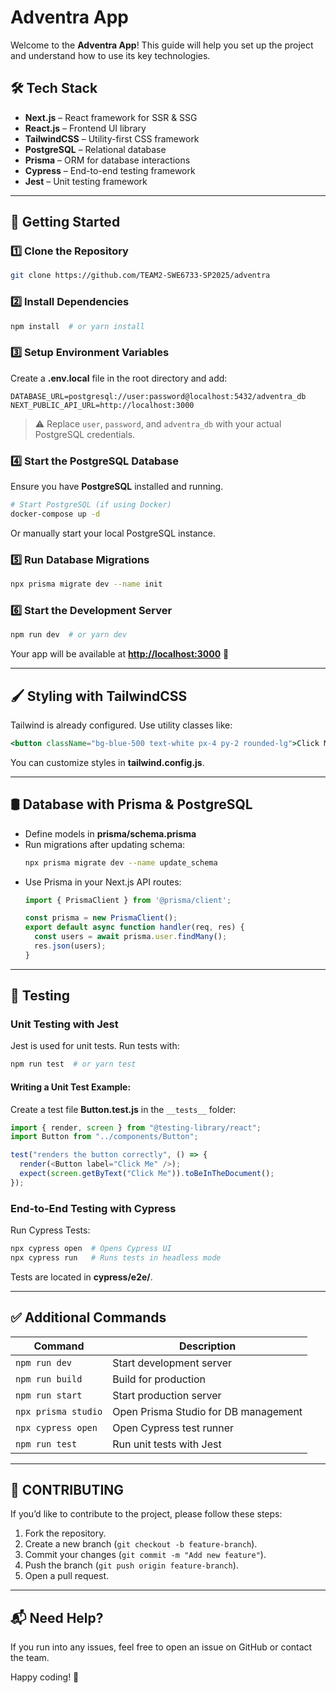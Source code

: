 # Adventra App

Welcome to the **Adventra App**! This guide will help you set up the project and understand how to use its key technologies.

## 🛠 Tech Stack

- **Next.js** – React framework for SSR & SSG
- **React.js** – Frontend UI library
- **TailwindCSS** – Utility-first CSS framework
- **PostgreSQL** – Relational database
- **Prisma** – ORM for database interactions
- **Cypress** – End-to-end testing framework
- **Jest** – Unit testing framework

---

## 🚀 Getting Started

### 1️⃣ Clone the Repository

```sh
git clone https://github.com/TEAM2-SWE6733-SP2025/adventra
```

### 2️⃣ Install Dependencies

```sh
npm install  # or yarn install
```

### 3️⃣ Setup Environment Variables

Create a **.env.local** file in the root directory and add:

```env
DATABASE_URL=postgresql://user:password@localhost:5432/adventra_db
NEXT_PUBLIC_API_URL=http://localhost:3000
```

> ⚠️ Replace `user`, `password`, and `adventra_db` with your actual PostgreSQL credentials.

### 4️⃣ Start the PostgreSQL Database

Ensure you have **PostgreSQL** installed and running.

```sh
# Start PostgreSQL (if using Docker)
docker-compose up -d
```

Or manually start your local PostgreSQL instance.

### 5️⃣ Run Database Migrations

```sh
npx prisma migrate dev --name init
```

### 6️⃣ Start the Development Server

```sh
npm run dev  # or yarn dev
```

Your app will be available at **[http://localhost:3000](http://localhost:3000)** 🚀

---

## 🖌 Styling with TailwindCSS

Tailwind is already configured. Use utility classes like:

```jsx
<button className="bg-blue-500 text-white px-4 py-2 rounded-lg">Click Me</button>
```

You can customize styles in **tailwind.config.js**.

---

## 🛢 Database with Prisma & PostgreSQL

- Define models in **prisma/schema.prisma**
- Run migrations after updating schema:
  ```sh
  npx prisma migrate dev --name update_schema
  ```
- Use Prisma in your Next.js API routes:
  ```js
  import { PrismaClient } from '@prisma/client';

  const prisma = new PrismaClient();
  export default async function handler(req, res) {
    const users = await prisma.user.findMany();
    res.json(users);
  }
  ```

---

## 🧪 Testing

### Unit Testing with Jest

Jest is used for unit tests. Run tests with:

```sh
npm run test  # or yarn test
```

#### Writing a Unit Test Example:

Create a test file **Button.test.js** in the `__tests__` folder:

```js
import { render, screen } from "@testing-library/react";
import Button from "../components/Button";

test("renders the button correctly", () => {
  render(<Button label="Click Me" />);
  expect(screen.getByText("Click Me")).toBeInTheDocument();
});
```

### End-to-End Testing with Cypress

Run Cypress Tests:

```sh
npx cypress open  # Opens Cypress UI
npx cypress run   # Runs tests in headless mode
```

Tests are located in **cypress/e2e/**.

---

## ✅ Additional Commands

| Command             | Description                          |
| ------------------- | ------------------------------------ |
| `npm run dev`       | Start development server             |
| `npm run build`     | Build for production                 |
| `npm run start`     | Start production server              |
| `npx prisma studio` | Open Prisma Studio for DB management |
| `npx cypress open`  | Open Cypress test runner             |
| `npm run test`      | Run unit tests with Jest             |

---

## 📜 CONTRIBUTING

If you’d like to contribute to the project, please follow these steps:

1. Fork the repository.
2. Create a new branch (`git checkout -b feature-branch`).
3. Commit your changes (`git commit -m "Add new feature"`).
4. Push the branch (`git push origin feature-branch`).
5. Open a pull request.

---

## 📬 Need Help?

If you run into any issues, feel free to open an issue on GitHub or contact the team.

Happy coding! 🎉

